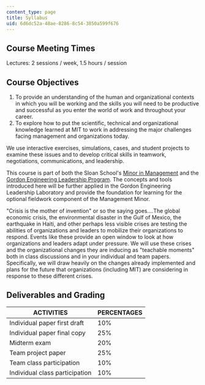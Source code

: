 ```yaml
---
content_type: page
title: Syllabus
uid: 6d6dc52a-48ae-8286-8c54-3850a599f676
---
```


Course Meeting Times
--------------------

Lectures: 2 sessions / week, 1.5 hours / session

Course Objectives
-----------------

1.  To provide an understanding of the human and organizational contexts in which you will be working and the skills you will need to be productive and successful as you enter the world of work and throughout your career.
2.  To explore how to put the scientific, technical and organizational knowledge learned at MIT to work in addressing the major challenges facing management and organizations today.

We use interactive exercises, simulations, cases, and student projects to examine these issues and to develop critical skills in teamwork, negotiations, communications, and leadership.

This course is part of both the Sloan School's [Minor in Management](https://mitsloan.mit.edu/undergrad/15-1-management-minor-requirements) and the [Gordon Engineering Leadership Program](http://web.mit.edu/gordonelp/). The concepts and tools introduced here will be further applied in the Gordon Engineering Leadership Laboratory and provide the foundation for learning for the optional fieldwork component of the Management Minor.

"Crisis is the mother of invention" or so the saying goes….The global economic crisis, the environmental disaster in the Gulf of Mexico, the earthquake in Haiti, and other perhaps less visible crises are testing the abilities of organizations and leaders to mobilize their organizations to respond. Events like these provide an open window to look at how organizations and leaders adapt under pressure. We will use these crises and the organizational changes they are inducing as "teachable moments" both in class discussions and in your individual and team papers. Specifically, we will draw heavily on the changes already implemented and plans for the future that organizations (including MIT) are considering in response to these different crises.

Deliverables and Grading
------------------------

| ACTIVITIES | PERCENTAGES |
| --- | --- |
| Individual paper first draft | 10% |
| Individual paper final copy | 25% |
| Midterm exam | 20% |
| Team project paper | 25% |
| Team class participation | 10% |
| Individual class participation | 10%
